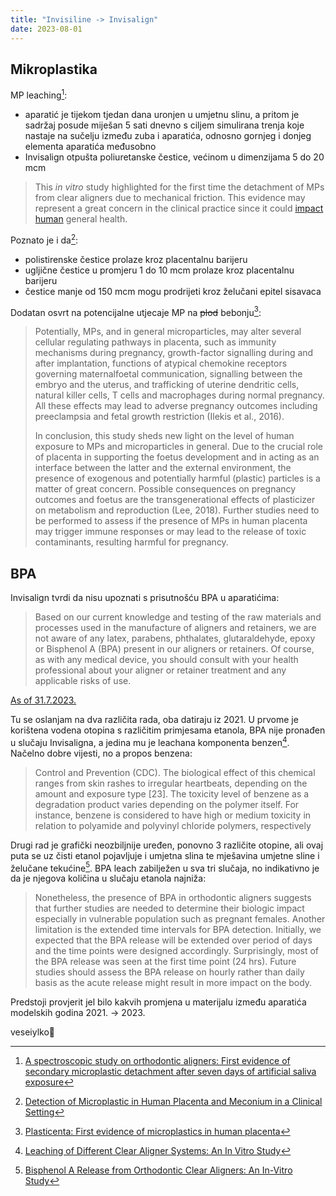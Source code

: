 ```yaml
---
title: "Invisiline -> Invisalign"
date: 2023-08-01
---
```

## Mikroplastika
MP leaching[^1]:
- aparatić je tijekom tjedan dana uronjen u umjetnu slinu, a pritom je sadržaj posude miješan 5 sati dnevno s ciljem simulirana trenja koje nastaje na sučelju između zuba i aparatića, odnosno gornjeg i donjeg elementa aparatića međusobno
- Invisalign otpušta poliuretanske čestice, većinom u dimenzijama 5 do 20 mcm

>This _in vitro_ study highlighted for the first time the detachment of MPs from clear aligners due to mechanical friction. This evidence may represent a great concern in the clinical practice since it could [impact human](https://www.sciencedirect.com/topics/earth-and-planetary-sciences/anthropogenic-effect "Learn more about impact human from ScienceDirect's AI-generated Topic Pages") general health.

Poznato je i da[^2]:
- polistirenske čestice prolaze kroz placentalnu barijeru
- ugljične čestice u promjeru 1 do 10 mcm prolaze kroz placentalnu barijeru
- čestice manje od 150 mcm mogu prodrijeti kroz želučani epitel sisavaca

Dodatan osvrt na potencijalne utjecaje MP na ~~plod~~ bebonju[^3]:
>Potentially, MPs, and in general microparticles, may alter several cellular regulating pathways in placenta, such as immunity mechanisms during pregnancy, growth-factor signalling during and after implantation, functions of atypical chemokine receptors governing maternalfoetal communication, signalling between the embryo and the uterus, and trafficking of uterine dendritic cells, natural killer cells, T cells and macrophages during normal pregnancy. All these effects may lead to adverse pregnancy outcomes including preeclampsia and fetal growth restriction (Ilekis et al., 2016).
>
>In conclusion, this study sheds new light on the level of human exposure to MPs and microparticles in general. Due to the crucial role of placenta in supporting the foetus development and in acting as an interface between the latter and the external environment, the presence of exogenous and potentially harmful (plastic) particles is a matter of great concern. Possible consequences on pregnancy outcomes and foetus are the transgenerational effects of plasticizer on metabolism and reproduction (Lee, 2018). Further studies need to be performed to assess if the presence of MPs in human placenta may trigger immune responses or may lead to the release of toxic contaminants, resulting harmful for pregnancy.

## BPA
Invisalign tvrdi da nisu upoznati s prisutnošću BPA u aparatićima:
>Based on our current knowledge and testing of the raw materials and processes used in the manufacture of aligners and retainers, we are not aware of any latex, parabens, phthalates, glutaraldehyde, epoxy or Bisphenol A (BPA) present in our aligners or retainers. Of course, as with any medical device, you should consult with your health professional about your aligner or retainer treatment and any applicable risks of use.

[As of 31.7.2023.](https://www.invisalign.com/frequently-asked-questions)

Tu se oslanjam na dva različita rada, oba datiraju iz 2021. U prvome je korištena vodena otopina s različitim primjesama etanola, BPA nije pronađen u slučaju Invisaligna, a jedina mu je leachana komponenta benzen[^4]. Načelno dobre vijesti, no a propos benzena:
>Control and Prevention (CDC). The biological effect of this chemical ranges from skin rashes to irregular heartbeats, depending on the amount and exposure type [23]. The toxicity level of benzene as a degradation product varies depending on the polymer itself. For instance, benzene is considered to have high or medium toxicity in relation to polyamide and polyvinyl chloride polymers, respectively

Drugi rad je grafički neozbiljnije uređen, ponovno 3 različite otopine, ali ovaj puta se uz čisti etanol pojavljuje i umjetna slina te mješavina umjetne sline i želučane tekućine[^5]. BPA leach zabilježen u sva tri slučaja, no indikativno je da je njegova količina u slučaju etanola najniža:
>Nonetheless, the presence of BPA in orthodontic aligners suggests that further studies are needed to determine their biologic impact especially in vulnerable population such as pregnant females. Another limitation is the extended time intervals for BPA detection. Initially, we expected that the BPA release will be extended over period of days and the time points were designed accordingly. Surprisingly, most of the BPA release was seen at the first time point (24 hrs). Future studies should assess the BPA release on hourly rather than daily basis as the acute release might result in more impact on the body.

Predstoji provjerit jel bilo kakvih promjena u materijalu između aparatića modelskih godina 2021. -> 2023.

veseiylko🍗

[^1]: [A spectroscopic study on orthodontic aligners: First evidence of secondary microplastic detachment after seven days of artificial saliva exposure](https://www.sciencedirect.com/science/article/abs/pii/S0048969722084601?via%3Dihub)
[^2]: [Detection of Microplastic in Human Placenta and Meconium in a Clinical Setting](https://bornaborcic.github.io/braun2021.pdf#page=2)
[^3]: [Plasticenta: First evidence of microplastics in human placenta](https://bornaborcic.github.io/10.1016@j.envint.2020.106274.pdf#page=7)
[^4]: [Leaching of Different Clear Aligner Systems: An In Vitro Study](https://bornaborcic.github.io/dentistry-10-00027.pdf)
[^5]: [Bisphenol A Release from Orthodontic Clear Aligners: An In-Vitro Study](https://bornaborcic.github.io/rpm.2103034.pdf)

